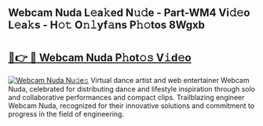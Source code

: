 ## Webcam Nuda L𝚎a𝚔ed N𝚞𝚍e - Part-WM4 Vi𝚍𝚎o L𝚎a𝚔s - H𝚘𝚝 O𝚗𝚕yf𝚊ns P𝚑𝚘tos 8Wgxb

# <h2><a href="http://kf82dt.oniu.top/?m=Webcam+Nuda">🔗👉 🔴 Webcam Nuda P𝚑ot𝚘𝚜 V𝚒d𝚎o</a></h2>

[![Webcam Nuda Nu𝚍e𝚜](https://i.imgur.com/0qMVB7G.gif)](http://kf82dt.oniu.top/?m=Webcam+Nuda)
Virtual dance artist and web entertainer Webcam Nuda, celebrated for distributing dance and lifestyle inspiration through solo and collaborative performances and compact clips. Trailblazing engineer Webcam Nuda, recognized for their innovative solutions and commitment to progress in the field of engineering.  
